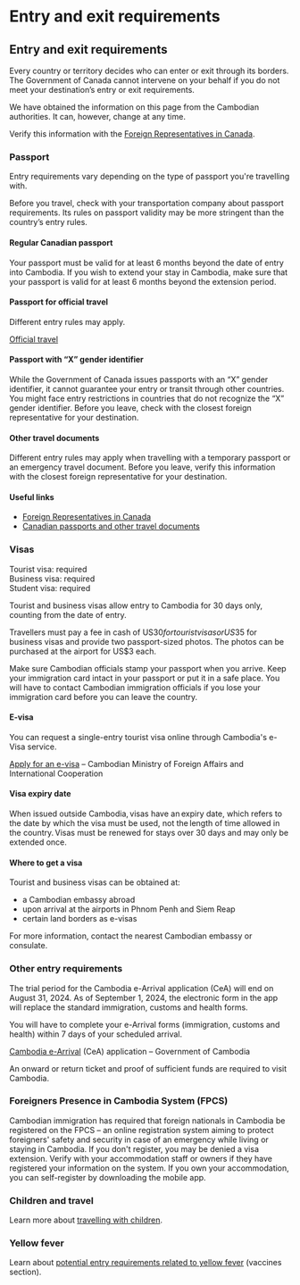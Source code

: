 # Entry and exit requirements

## Entry and exit requirements

Every country or territory decides who can enter or exit through its borders. The Government of Canada cannot intervene on your behalf if you do not meet your destination’s entry or exit requirements.

We have obtained the information on this page from the Cambodian authorities. It can, however, change at any time.

Verify this information with the [Foreign Representatives in Canada](https://www.international.gc.ca/protocol-protocole/reps.aspx?lang=eng).

### Passport

Entry requirements vary depending on the type of passport you're travelling with.

Before you travel, check with your transportation company about passport requirements. Its rules on passport validity may be more stringent than the country’s entry rules.

#### Regular Canadian passport

Your passport must be valid for at least 6 months beyond the date of entry into Cambodia. If you wish to extend your stay in Cambodia, make sure that your passport is valid for at least 6 months beyond the extension period.

#### Passport for official travel

Different entry rules may apply.

[Official travel](https://www.canada.ca/en/immigration-refugees-citizenship/services/canadian-passports/official-travel.html)

#### Passport with “X” gender identifier

While the Government of Canada issues passports with an “X” gender identifier, it cannot guarantee your entry or transit through other countries. You might face entry restrictions in countries that do not recognize the “X” gender identifier. Before you leave, check with the closest foreign representative for your destination.

#### Other travel documents

Different entry rules may apply when travelling with a temporary passport or an emergency travel document. Before you leave, verify this information with the closest foreign representative for your destination.

#### Useful links

* [Foreign Representatives in Canada](https://www.international.gc.ca/protocol-protocole/reps.aspx?lang=eng)
* [Canadian passports and other travel documents](http://www.canada.ca/passport)

### Visas

Tourist visa: required  
Business visa: required  
Student visa: required

Tourist and business visas allow entry to Cambodia for 30 days only, counting from the date of entry.

Travellers must pay a fee in cash of US$30 for tourist visas or US$35 for business visas and provide two passport-sized photos. The photos can be purchased at the airport for US$3 each.

Make sure Cambodian officials stamp your passport when you arrive. Keep your immigration card intact in your passport or put it in a safe place. You will have to contact Cambodian immigration officials if you lose your immigration card before you can leave the country.

#### E-visa

You can request a single-entry tourist visa online through Cambodia's e-Visa service.

[Apply for an e-visa](https://www.evisa.gov.kh/) – Cambodian Ministry of Foreign Affairs and International Cooperation

#### Visa expiry date

When issued outside Cambodia, visas have an expiry date, which refers to the date by which the visa must be used, not the length of time allowed in the country. Visas must be renewed for stays over 30 days and may only be extended once.

#### Where to get a visa

Tourist and business visas can be obtained at:

* a Cambodian embassy abroad
* upon arrival at the airports in Phnom Penh and Siem Reap
* certain land borders as e-visas

For more information, contact the nearest Cambodian embassy or consulate.

### Other entry requirements

The trial period for the Cambodia e-Arrival application (CeA) will end on August 31, 2024. As of September 1, 2024, the electronic form in the app will replace the standard immigration, customs and health forms.

You will have to complete your e-Arrival forms (immigration, customs and health) within 7 days of your scheduled arrival.

[Cambodia e-Arrival](https://arrival.gov.kh/) (CeA) application – Government of Cambodia

An onward or return ticket and proof of sufficient funds are required to visit Cambodia.

### Foreigners Presence in Cambodia System (FPCS)

Cambodian immigration has required that foreign nationals in Cambodia be registered on the FPCS – an online registration system aiming to protect foreigners' safety and security in case of an emergency while living or staying in Cambodia. If you don't register, you may be denied a visa extension. Verify with your accommodation staff or owners if they have registered your information on the system. If you own your accommodation, you can self-register by downloading the mobile app.

### Children and travel

Learn more about [travelling with children](http://travel.gc.ca/travelling/children).

### Yellow fever

Learn about [potential entry requirements related to yellow fever](#health) (vaccines section).